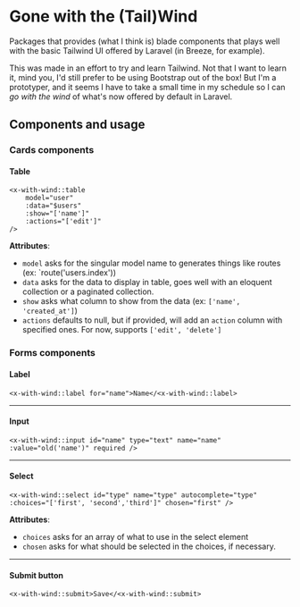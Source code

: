 # Gone with the (Tail)Wind

Packages that provides (what I think is) blade components that plays well with the basic Tailwind UI offered by Laravel (in Breeze, for example).

This was made in an effort to try and learn Tailwind. Not that I want to learn it, mind you, I'd still prefer to be using Bootstrap out of the box! But I'm a prototyper, and it seems I have to take a small time in my schedule so I can _go with the wind_ of what's now offered by default in Laravel.

## Components and usage

### Cards components

#### Table

```blade
<x-with-wind::table
    model="user"
    :data="$users"
    :show="['name']"
    :actions="['edit']"
/>
```

**Attributes**:

- `model` asks for the singular model name to generates things like routes (ex: `route('users.index'))
- `data` asks for the data to display in table, goes well with an eloquent collection or a paginated collection.
- `show` asks what column to show from the data (ex: `['name', 'created_at']`)
- `actions` defaults to null, but if provided, will add an `action` column with specified ones. For now, supports `['edit', 'delete']`

### Forms components

#### Label

```blade
<x-with-wind::label for="name">Name</<x-with-wind::label>
```

<hr>

#### Input

```blade
<x-with-wind::input id="name" type="text" name="name" :value="old('name')" required />
```

<hr>

#### Select

```blade
<x-with-wind::select id="type" name="type" autocomplete="type" :choices="['first', 'second','third']" chosen="first" />
```

**Attributes**:

- `choices` asks for an array of what to use in the select element
- `chosen` asks for what should be selected in the choices, if necessary.

<hr>

#### Submit button

```blade
<x-with-wind::submit>Save</<x-with-wind::submit>
```
